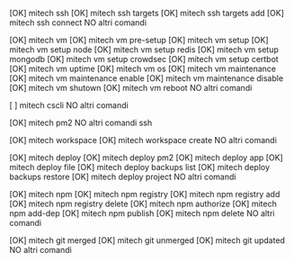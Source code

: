 [OK] mitech ssh
[OK] mitech ssh targets
[OK] mitech ssh targets add
[OK] mitech ssh connect
NO altri comandi

[OK] mitech vm
[OK] mitech vm pre-setup 
[OK] mitech vm setup
[OK] mitech vm setup node
[OK] mitech vm setup redis
[OK] mitech vm setup mongodb
[OK] mitech vm setup crowdsec
[OK] mitech vm setup certbot
[OK] mitech vm uptime
[OK] mitech vm os
[OK] mitech vm maintenance
[OK] mitech vm maintenance enable
[OK] mitech vm maintenance disable
[OK] mitech vm shutown
[OK] mitech vm reboot
NO altri comandi

[  ] mitech cscli
NO altri comandi

[OK] mitech pm2
NO altri comandi ssh

[OK] mitech workspace
[OK] mitech workspace create
NO altri comandi

[OK] mitech deploy
[OK] mitech deploy pm2
[OK] mitech deploy app
[OK] mitech deploy file
[OK] mitech deploy backups list
[OK] mitech deploy backups restore
[OK] mitech deploy project
NO altri comandi

[OK] mitech npm
[OK] mitech npm registry
[OK] mitech npm registry add
[OK] mitech npm registry delete
[OK] mitech npm authorize
[OK] mitech npm add-dep
[OK] mitech npm publish
[OK] mitech npm delete
NO altri comandi

[OK] mitech git merged
[OK] mitech git unmerged
[OK] mitech git updated
NO altri comandi